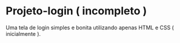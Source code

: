 # Projeto-login ( incompleto )
Uma tela de login simples e bonita utilizando apenas HTML e CSS ( inicialmente ).
